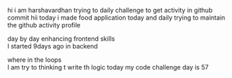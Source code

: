    hi i am harshavardhan  trying to daily challenge to get activity in github commit
 hii today i made food application 
today and daily trying to maintain the github activity profile     
          
   day by day enhancing frontend skills     
    I started 9days ago in backend  
         
   where in the loops   
   I am try to thinking t write th logic 
    today my code challenge day is 57  
       
   
 
